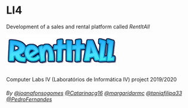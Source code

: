 # LI4

Development of a sales and rental platform called *RentItAll*

![alt text](https://github.com/joanafonsogomes/LI4/blob/master/WebApplication1/wwwroot/Images/rentitalllogo.png?raw=true)

Computer Labs IV (Laboratórios de Informática IV) project 2019/2020

###### By [@joanafonsogomes]( https://github.com/joanafonsogomes) [@Catarinacg16](https://github.com/Catarinacg16) [@margaridarmc](https://github.com/margaridarmc) [@taniafilipa33]( https://github.com/taniafilipa33) [@PedroFernandes](https://github.com/PedroFernandesMIEI)
